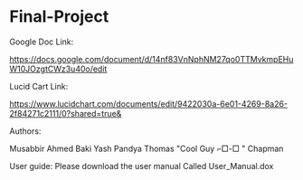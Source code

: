 # Final-Project

Google Doc Link:

https://docs.google.com/document/d/14nf83VnNphNM27qo0TTMvkmpEHuW10JOzgtCWz3u40o/edit


Lucid Cart Link:

https://www.lucidchart.com/documents/edit/9422030a-6e01-4269-8a26-2f84271c2111/0?shared=true&

Authors:

Musabbir Ahmed Baki
Yash Pandya
Thomas "Cool Guy ⌐□-□ " Chapman



User guide:
Please download the user manual Called User_Manual.dox





